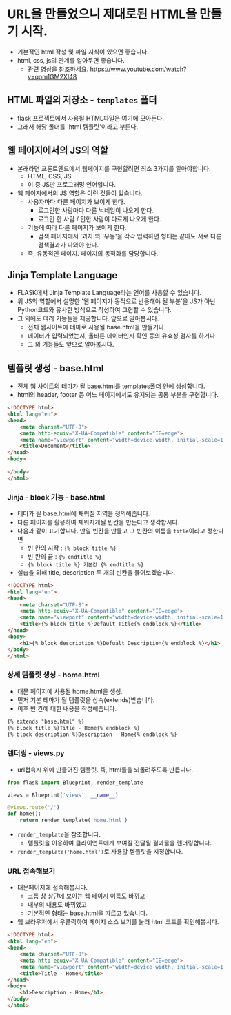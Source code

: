 # URL을 만들었으니 제대로된 HTML을 만들기 시작.
- 기본적인 html 작성 및 파일 지식이 있으면 좋습니다.
- html, css, js의 관계를 알아두면 좋습니다.
    - 관련 영상을 참조하세요. https://www.youtube.com/watch?v=qom1GM2XI48

## HTML 파일의 저장소 - `templates` 폴더
- flask 프로젝트에서 사용될 HTML파일은 여기에 모아둔다.
- 그래서 해당 폴더를 'html 템플릿'이라고 부른다.

## 웹 페이지에서의 JS의 역할 
- 본래라면 프론트엔드에서 웹페이지를 구현할려면 최소 3가지를 알아야합니다.
    - HTML, CSS, JS
    - 이 중 JS만 프로그래밍 언어입니다.
- 웹 페이지에서의 JS 역할은 이런 것들이 있습니다.
    - 사용자마다 다른 페이지가 보이게 한다.
        - 로그인한 사람마다 다른 닉네임이 나오게 한다.
        - 로그인 한 사람 / 안한 사람이 다르게 나오게 한다.
    - 기능에 따라 다른 페이지가 보이게 한다.
        - 검색 페이지에서 '과자'와 '우동'을 각각 입력하면 형태는 같아도 서로 다른 검색결과가 나와야 한다.
    - 즉, 유동적인 페이지. 페이지의 동적화를 담당합니다.

## Jinja Template Language
- FLASK에서 Jinja Template Language라는 언어를 사용할 수 있습니다.
- 위 JS의 역할에서 설명한 '웹 페이지가 동적으로 반응해야 될 부분'을 JS가 아닌 Python코드와 유사한 방식으로 작성하여 그현할 수 있습니다.
- 그 외에도 여러 기능들을 제공합니다. 앞으로 알아봅시다.
    - 전체 웹사이트에 테마로 사용될 base.html을 만들거나
    - 데이터가 입력되었는지, 올바른 데이터인지 확인 등의 유효성 검사를 하거나
    - 그 외 기능들도 앞으로 알아봅시다.


## 템플릿 생성 - base.html
- 전체 웹 사이트의 테마가 될 base.html를 templates폴더 안에 생성합니다.
- html의 header, footer 등 어느 페이지에서도 유지되는 공통 부분을 구현합니다.

```html
<!DOCTYPE html>
<html lang="en">
<head>
    <meta charset="UTF-8">
    <meta http-equiv="X-UA-Compatible" content="IE=edge">
    <meta name="viewport" content="width=device-width, initial-scale=1.0">
    <title>Document</title>
</head>
<body>
    
</body>
</html>
```

### Jinja - block 기능 - base.html
- 테마가 될 base.html에 채워질 지역을 정의해줍니다.
- 다른 페이지를 활용하여 채워지게될 빈칸을 만든다고 생각합시다.
- 다음과 같이 표기합니다. 만일 빈칸을 만들고 그 빈칸의 이름을 `title`이라고 정한다면
    - 빈 칸의 시작 : `{% block title %}`
    - 빈 칸의 끝 : `{% endtitle %}`
    - `{% block title %} 기본값 {% endtitle %}`
- 실습을 위해 title, description 두 개의 빈칸을 뚫어보겠습니다.

```html
<!DOCTYPE html>
<html lang="en">
<head>
    <meta charset="UTF-8">
    <meta http-equiv="X-UA-Compatible" content="IE=edge">
    <meta name="viewport" content="width=device-width, initial-scale=1.0">
    <title>{% block title %}Default Title{% endblock %}</title>
</head>
<body>
    <h1>{% block description %}Defualt Description{% endblock %}</h1>
</body>
</html>
```

### 상세 템플릿 생성 - home.html
- 대문 페이지에 사용될 home.html을 생성.
- 먼저 기본 테마가 될 템플릿을 상속(extends)받습니다.
- 이후 빈 칸에 대한 내용을 작성해줍니다.

```html
{% extends "base.html" %}
{% block title %}Title - Home{% endblock %}
{% block description %}Description - Home{% endblock %}
```

### 렌더링 - views.py
- url접속시 위에 만들어진 템플릿. 즉, html들을 되돌려주도록 만듭니다.

```python
from flask import Blueprint, render_template

views = Blueprint('views', __name__)

@views.route('/')
def home():
    return render_template('home.html')
```
- `render_template`을 참조합니다.
    - 템플릿을 이용하여 클라이언트에게 보여질 전달될 결과물을 렌더링합니다.
- `render_template('home.html')`로 사용할 템플릿을 지정합니다.

### URL 접속해보기
- 대문페이지에 접속해봅시다.
    - 크롬 창 상단에 보이는 웹 페이지 이름도 바뀌고
    - 내부의 내용도 바뀌었고
    - 기본적인 형태는 base.html을 따르고 있습니다.
- 웹 브라우저에서 우클릭하여 페이지 소스 보기를 눌러 html 코드를 확인해봅시다.

```html
<!DOCTYPE html>
<html lang="en">
<head>
    <meta charset="UTF-8">
    <meta http-equiv="X-UA-Compatible" content="IE=edge">
    <meta name="viewport" content="width=device-width, initial-scale=1.0">
    <title>Title - Home</title>
</head>
<body>
    <h1>Description - Home</h1>
</body>
</html>
```